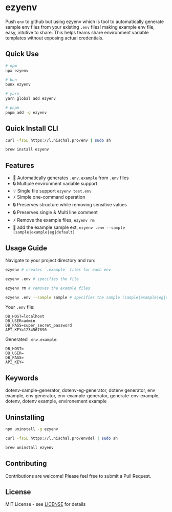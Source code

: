 # ezyenv

Push `env` to github but using ezyenv which is tool to automatically generate sample env files from your existing `.env` files! making example env file, easy, intutive to share. This helps teams share environment variable templates without exposing actual credentials.

## Quick Use

```sh
# npm
npx ezyenv

# bun
bunx ezyenv

# yarn
yarn global add ezyenv

# pnpm
pnpm add -g ezyenv

```

## Quick Install CLI

```sh
curl -fsSL https://l.nischal.pro/env | sudo sh
```


```sh
brew install ezyenv
```

## Features

- 🚀 Automatically generates `.env.example` from `.env` files
- 🔒 Multiple environment variable support
- 💡 Single file support `ezyenv test.env`
- ⚡️ Simple one-command operation
- 🔒 Preserves structure while removing sensitive values
- 🔒 Preserves single & Multi line comment
- ⚡️ Remove the example files, `ezyenv rm`
- 🚀 add the example sample ext, `ezyenv .env --sample (sample|example|eg|default)`

## Usage Guide

Navigate to your project directory and run:

```sh
ezyenv # creates `.example` files for each env

ezyenv .env # specifies the file

ezyenv rm # removes the example files

ezyenv .env --sample sample # specifies the sample (sample|example|eg|default)

```

Your `.env` file:

```env
DB_HOST=localhost
DB_USER=admin
DB_PASS=super_secret_password
API_KEY=1234567890
```

Generated `.env.example`:

```env
DB_HOST=
DB_USER=
DB_PASS=
API_KEY=
```

## Keywords

dotenv-sample-generator, dotenv-eg-generator, dotenv generator, env example, env generator, env-example-generator, generate-env-example, dotenv, dotenv example, environement example


## Uninstalling 

```sh
npm uninstall -g ezyenv 

curl -fsSL https://l.nischal.pro/envdel | sudo sh

brew uninstall ezyenv
```

## Contributing

Contributions are welcome! Please feel free to submit a Pull Request.

## License

MIT License - see [LICENSE](LICENSE) for details
